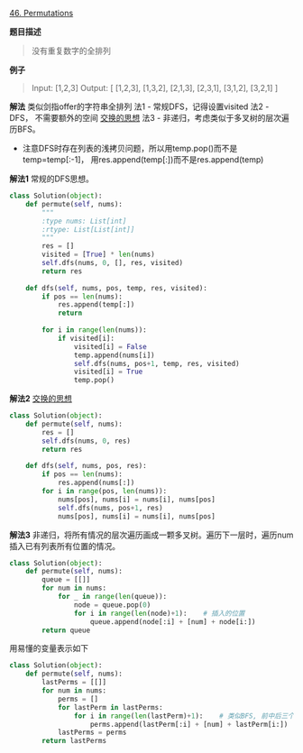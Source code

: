[46. Permutations](https://leetcode.com/problems/permutations/description/)

**题目描述**
> 没有重复数字的全排列

**例子**
> Input: [1,2,3]
Output:
[
  [1,2,3],
  [1,3,2],
  [2,1,3],
  [2,3,1],
  [3,1,2],
  [3,2,1]
]

**解法**
类似剑指offer的字符串全排列
法1 - 常规DFS，记得设置visited
法2 - DFS， 不需要额外的空间 [交换的思想](https://segmentfault.com/a/1190000002710424)
法3 - 非递归，考虑类似于多叉树的层次遍历BFS。
- 注意DFS时存在列表的浅拷贝问题，所以用temp.pop()而不是temp=temp[:-1]， 用res.append(temp[:])而不是res.append(temp)

**解法1**
常规的DFS思想。
```python
class Solution(object):
    def permute(self, nums):
        """
        :type nums: List[int]
        :rtype: List[List[int]]
        """
        res = []
        visited = [True] * len(nums)
        self.dfs(nums, 0, [], res, visited)
        return res
        
    def dfs(self, nums, pos, temp, res, visited):
        if pos == len(nums):
            res.append(temp[:])
            return 
        
        for i in range(len(nums)):
            if visited[i]:
                visited[i] = False
                temp.append(nums[i])
                self.dfs(nums, pos+1, temp, res, visited)
                visited[i] = True
                temp.pop()      
```
**解法2**
 [交换的思想](https://segmentfault.com/a/1190000002710424)
```python
class Solution(object):
    def permute(self, nums):
        res = []
        self.dfs(nums, 0, res)
        return res
    
    def dfs(self, nums, pos, res):
        if pos == len(nums):
            res.append(nums[:])
        for i in range(pos, len(nums)):
            nums[pos], nums[i] = nums[i], nums[pos]
            self.dfs(nums, pos+1, res)
            nums[pos], nums[i] = nums[i], nums[pos]
```
**解法3**
非递归，将所有情况的层次遍历画成一颗多叉树。遍历下一层时，遍历num插入已有列表所有位置的情况。
```python
class Solution(object):
    def permute(self, nums):
        queue = [[]]
        for num in nums:
            for _ in range(len(queue)):
                node = queue.pop(0)
                for i in range(len(node)+1):    # 插入的位置
                    queue.append(node[:i] + [num] + node[i:])
        return queue
```
用易懂的变量表示如下
```python
class Solution(object):
    def permute(self, nums):
        lastPerms = [[]]
        for num in nums:
            perms = []
            for lastPerm in lastPerms:
                for i in range(len(lastPerm)+1):    # 类似BFS, 前中后三个位置
                    perms.append(lastPerm[:i] + [num] + lastPerm[i:])
            lastPerms = perms
        return lastPerms
```
